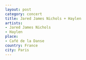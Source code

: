 ```yaml
---
layout: post
category: concert
title: Jared James Nichols + Haylen
artists: 
- Jared James Nichols
- Haylen
place: 
- Café de la Danse
country: France
city: Paris
---
```


